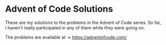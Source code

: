 # Advent of Code Solutions

These are my solutions to the problems in the Advent of Code series.
So far, I haven't really participated in any of them while they were going on.

The problems are available at -> https://adventofcode.com/
